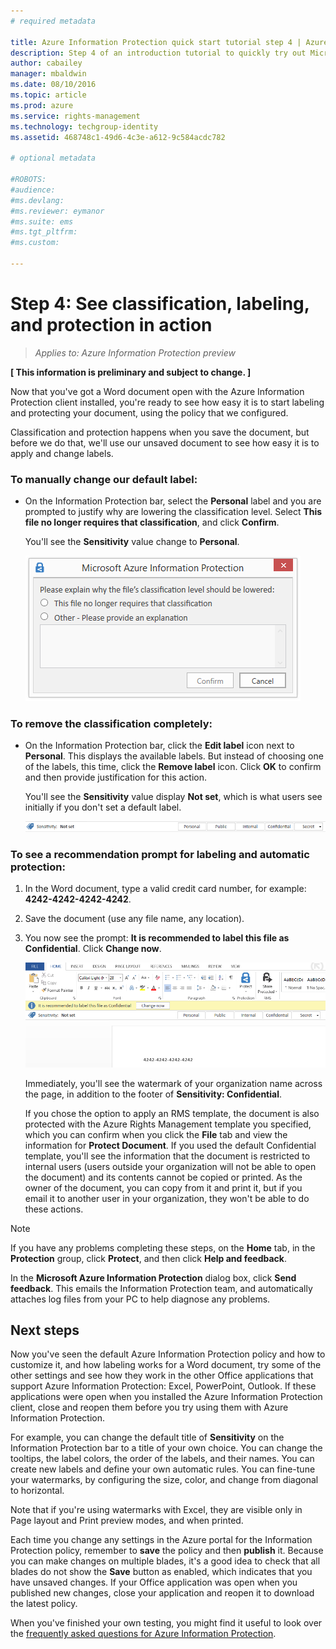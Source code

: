 ```yaml
---
# required metadata

title: Azure Information Protection quick start tutorial step 4 | Azure Rights Management
description: Step 4 of an introduction tutorial to quickly try out Microsoft Azure Information Protection for your organization with just 4 steps that should take you less than 15 minutes.
author: cabailey
manager: mbaldwin
ms.date: 08/10/2016
ms.topic: article
ms.prod: azure
ms.service: rights-management
ms.technology: techgroup-identity
ms.assetid: 468748c1-49d6-4c3e-a612-9c584acdc782

# optional metadata

#ROBOTS:
#audience:
#ms.devlang:
#ms.reviewer: eymanor
#ms.suite: ems
#ms.tgt_pltfrm:
#ms.custom:

---
```


# Step 4: See classification, labeling, and protection in action 

>*Applies to: Azure Information Protection preview*

**[ This information is preliminary and subject to change. ]**

Now that you've got a Word document open with the Azure Information Protection client installed, you're ready to see how easy it is to start labeling and protecting your document, using the policy that we configured.

Classification and protection happens when you save the document, but before we do that, we'll use our unsaved document to see how easy it is to apply and change labels.

### To manually change our default label:

- On the Information Protection bar, select the **Personal** label and you are prompted to justify why are lowering the classification level. Select **This file no longer requires that classification**, and click **Confirm**.  

    You'll see the **Sensitivity** value change to **Personal**.

    ![Azure Information Protection quick start tutorial step 4 - prompt to confirm why lowering](../media/confirm-lowering.png)

### To remove the classification completely:

- On the Information Protection bar, click the **Edit label** icon next to **Personal**. This displays the available labels. But instead of choosing one of the labels, this time, click the **Remove label** icon. Click **OK** to confirm and then provide justification for this action.  

    You'll see the **Sensitivity** value display **Not set**, which is what users see initially if you don't set a default label.

    ![Azure Information Protection quick start tutorial step 4 - remove classification](../media/sensitivity-not-set.png)


### To see a recommendation prompt for labeling and automatic protection:

1. In the Word document, type a valid credit card number, for example: **4242-4242-4242-4242**. 

2. Save the document (use any file name, any location). 

3. You now see the prompt: **It is recommended to label this file as Confidential**. Click **Change now**.

    ![Azure Information Protection quick start tutorial step 4 - recommend prompt](../media/change-now.png)

    Immediately, you'll see the watermark of your organization name across the page, in addition to the footer of **Sensitivity: Confidential**. 

    If you chose the option to apply an RMS template, the document is also protected with the Azure Rights Management template you specified, which you can confirm when you click the **File** tab and view the information for **Protect Document**. If you used the default Confidential template, you'll see the information that the document is restricted to internal users (users outside your organization will not be able to open the document) and its contents cannot be copied or printed. As the owner of the document, you can copy from it and print it, but if you email it to another user in your organization, they won't be able to do these actions.

> [!NOTE]
>If you have any problems completing these steps, on the **Home** tab, in the **Protection** group, click **Protect**, and then click **Help and feedback**. 
>
>In the **Microsoft Azure Information Protection** dialog box, click **Send feedback**. This emails the Information Protection team, and automatically attaches log files from your PC to help diagnose any problems.

##  Next steps

Now you've seen the default Azure Information Protection policy and how to customize it, and how labeling works for a Word document, try some of the other settings and see how they work in the other Office applications that support Azure Information Protection: Excel, PowerPoint, Outlook. If these applications were open when you installed the Azure Information Protection client, close and reopen them before you try using them with Azure Information Protection.

For example, you can change the default title of **Sensitivity** on the Information Protection bar to a title of your own choice. You can change the tooltips, the label colors, the order of the labels, and their names. You can create new labels and define your own automatic rules. You can fine-tune your watermarks, by configuring the size, color, and change from diagonal to horizontal.

Note that if you're using watermarks with Excel, they are visible only in Page layout and Print preview modes, and when printed.

Each time you change any settings in the Azure portal for the Information Protection policy, remember to **save** the policy and then **publish** it. Because you can make changes on multiple blades, it's a good idea to check that all blades do not show the **Save** button as enabled, which indicates that you have unsaved changes. If your Office application was open when you published new changes, close your application and reopen it to download the latest policy.

When you've finished your own testing, you might find it useful to look over the [frequently asked questions for Azure Information Protection](faq.md).

